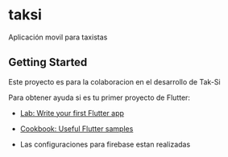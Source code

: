 # taksi

Aplicación movil para taxistas

## Getting Started

Este proyecto es para la colaboracion en el desarrollo de Tak-Si

Para obtener ayuda si es tu primer proyecto de Flutter:

- [Lab: Write your first Flutter app](https://flutter.dev/docs/get-started/codelab)
- [Cookbook: Useful Flutter samples](https://flutter.dev/docs/cookbook)

- Las configuraciones para firebase estan realizadas

